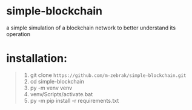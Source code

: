 # simple-blockchain
a simple simulation of a blockchain network to better understand its operation

# installation:
 > 1. git clone `https://github.com/m-zebrak/simple-blockchain.git`
 > 2. cd simple-blockchain
 > 3. py -m venv venv
 > 4. venv/Scripts/activate.bat
 > 5. py -m pip install -r requirements.txt

